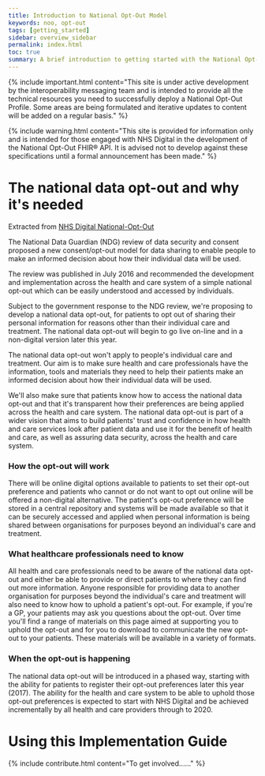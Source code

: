 ```yaml
---
title: Introduction to National Opt-Out Model
keywords: noo, opt-out
tags: [getting_started]
sidebar: overview_sidebar
permalink: index.html
toc: true
summary: A brief introduction to getting started with the National Opt-Out FHIR&reg; API
---
```


{% include important.html content="This site is under active development by the interoperability messaging team and is intended to provide all the technical resources you need to successfully deploy a National Opt-Out Profile. Some areas are being formulated and iterative updates to content will be added on a regular basis." %}

{% include warning.html content="This site is provided for information only and is intended for those engaged with NHS Digital in the development of the National Opt-Out FHIR&reg; API. It is advised not to develop against these specifications until a formal announcement has been made." %}

# The national data opt-out and why it's needed #

Extracted from [NHS Digital National-Opt-Out](https://digital.nhs.uk/national-data-opt-out)

The National Data Guardian (NDG) review of data security and consent proposed a new consent/opt-out model for data sharing to enable people to make an informed decision about how their individual data will be used.

The review was published in July 2016 and recommended the development and implementation across the health and care system of a simple national opt-out which can be easily understood and accessed by individuals.

Subject to the government response to the NDG review, we're proposing to develop a national data opt-out, for patients to opt out of sharing their personal information for reasons other than their individual care and treatment. The national data opt-out will begin to go live on-line and in a non-digital version later this year.

The national data opt-out won't apply to people's individual care and treatment.
Our aim is to make sure health and care professionals have the information, tools and materials they need to help their patients make an informed decision about how their individual data will be used.

We'll also make sure that patients know how to access the national data opt-out and that it's transparent how their preferences are being applied across the health and care system.
The national data opt-out is part of a wider vision that aims to build patients' trust and confidence in how health and care services look after patient data and use it for the benefit of health and care, as well as assuring data security, across the health and care system.

### How the opt-out will work ###

There will be online digital options available to patients to set their opt-out preference and patients who cannot or do not want to opt out online will be offered a non-digital alternative.
The patient's opt-out preference will be stored in a central repository and systems will be made available so that it can be securely accessed and applied when personal information is being shared between organisations for purposes beyond an individual's care and treatment.

### What healthcare professionals need to know ###

All health and care professionals need to be aware of the national data opt-out and either be able to provide or direct patients to where they can find out more information. Anyone responsible for providing data to another organisation for purposes beyond the individual's care and treatment will also need to know how to uphold a patient's opt-out.
For example, if you're a GP, your patients may ask you questions about the opt-out. Over time you'll find a range of materials on this page aimed at supporting you to uphold the opt-out and for you to download to communicate the new opt-out to your patients. These materials will be available in a variety of formats.

### When the opt-out is happening ###

The national data opt-out will be introduced in a phased way, starting with the ability for patients to register their opt-out preferences later this year (2017). The ability for the health and care system to be able to uphold those opt-out preferences is expected to start with NHS Digital and be achieved incrementally by all health and care providers through to 2020.

# Using this Implementation Guide #


{% include contribute.html content="To get involved......" %}